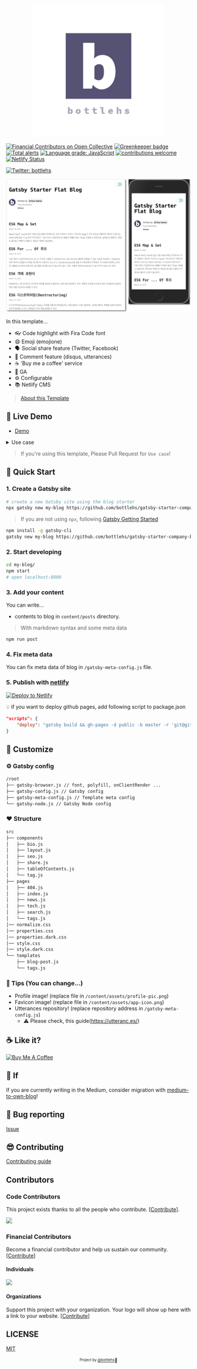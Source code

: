 <div align="center">

  <img src="./assets/gatsby-starter-company-blog.png" width="360px" />

</div>

[![Financial Contributors on Open Collective](https://opencollective.com/gatsby-starter-company-blog/all/badge.svg?label=financial+contributors)](https://opencollective.com/gatsby-starter-company-blog) [![Greenkeeper badge](https://badges.greenkeeper.io/bottlehs/gatsby-starter-company-blog.svg)](https://greenkeeper.io/)
[![Total alerts](https://img.shields.io/lgtm/alerts/g/bottlehs/gatsby-starter-company-blog.svg?logo=lgtm&logoWidth=18)](https://lgtm.com/projects/g/bottlehs/gatsby-starter-company-blog/alerts/)
[![Language grade: JavaScript](https://img.shields.io/lgtm/grade/javascript/g/bottlehs/gatsby-starter-company-blog.svg?logo=lgtm&logoWidth=18)](https://lgtm.com/projects/g/bottlehs/gatsby-starter-company-blog/context:javascript)
[![contributions welcome](https://img.shields.io/badge/contributions-welcome-brightgreen.svg?style=flat)](https://github.com/bottlehs/gatsby-starter-company-blog/issues)
[![Netlify Status](https://api.netlify.com/api/v1/badges/290a052e-7670-40bb-91e0-1192119e6955/deploy-status)](https://app.netlify.com/sites/gatsby-starter-company-blog/deploys)

<a href="https://twitter.com/bottlehs">
<img alt="Twitter: bottlehs" src="https://img.shields.io/twitter/follow/bottlehs.svg?style=social" target="_blank" />
</a>

![screenshot](./assets/screenshot.png)

In this template...

- 👓 Code highlight with Fira Code font
- 😄 Emoji (emojione)
- 🗣 Social share feature (Twitter, Facebook)
- 💬 Comment feature (disqus, utterances)
- ☕ 'Buy me a coffee' service
- 📝 GA
- ⚙ Configurable
- 📚 Netlify CMS

> [About this Template](https://www.gatsbyjs.org/starters/bottlehs/gatsby-starter-company-blog/)

## 🔗 Live Demo

- [Demo](https://gatsby-starter-company-blog.netlify.app)

<details>
  <summary>Use case</summary>
  <p>
    <img src="./assets/demos.png" alt="demo-image">
    <ul>
      <li>bottlehs.com: https://bottlehs.com</li>
    </ul>
  </p>
</details>

> If you're using this template, Please Pull Request for `Use case`!

## 🚀 Quick Start

### 1. Create a Gatsby site

```sh
# create a new Gatsby site using the blog starter
npx gatsby new my-blog https://github.com/bottlehs/gatsby-starter-company-blog
```

> If you are not using `npx`, following [Gatsby Getting Started](https://www.gatsbyjs.org/docs/quick-start)

```sh
npm install -g gatsby-cli
gatsby new my-blog https://github.com/bottlehs/gatsby-starter-company-blog
```

### 2. Start developing

```sh
cd my-blog/
npm start
# open localhost:8000
```

### 3. Add your content

You can write...

- contents to blog in `content/posts` directory.

> With markdown syntax and some meta data

```sh
npm run post
```

### 4. Fix meta data

You can fix meta data of blog in `/gatsby-meta-config.js` file.

### 5. Publish with [netlify](https://netlify.com)

[![Deploy to Netlify](https://www.netlify.com/img/deploy/button.svg)](https://app.netlify.com/start/deploy?repository=https://github.com/bottlehs/gatsby-starter-company-blog)

:bulb: if you want to deploy github pages, add following script to package.json

```json
"scripts": {
    "deploy": "gatsby build && gh-pages -d public -b master -r 'git@github.com:${your github id}/${github page name}.github.io.git'"
}
```

## 🎨 Customize

### ⚙ Gatsby config

```sh
/root
├── gatsby-browser.js // font, polyfill, onClientRender ...
├── gatsby-config.js // Gatsby config
├── gatsby-meta-config.js // Template meta config
└── gatsby-node.js // Gatsby Node config
```

### ❤ Structure

```sh
src
├── components
│   ├── bio.js
│   ├── layout.js
│   ├── seo.js
│   ├── share.js
│   ├── tableOfContents.js
│   └── tag.js
├── pages
│   ├── 404.js
│   ├── index.js
│   ├── news.js
│   ├── tech.js
│   ├── search.js
│   └── tags.js
│── normalize.css
│── properties.css
│── properties.dark.css
│── style.css
│── style.dark.css
└── templates
    ├── blog-post.js
    └── tags.js
```

### 🍭 Tips (You can change...)

- Profile image! (replace file in `/content/assets/profile-pic.png`)
- Favicon image! (replace file in `/content/assets/app-icon.png`)
- Utterances repository! (replace repository address in `/gatsby-meta-config.js`)
  - ⚠️ Please check, this guide(<https://utteranc.es/>)

## ☕ Like it?

<a href="https://www.buymeacoffee.com/bottlehs" target="_blank">
  <img src="https://www.buymeacoffee.com/assets/img/custom_images/purple_img.png" alt="Buy Me A Coffee" style="height: auto !important;width: auto !important;" >
</a>

## 🤔 If

If you are currently writing in the Medium, consider migration with [medium-to-own-blog](https://github.com/mathieudutour/medium-to-own-blog)!

## :bug: Bug reporting

[Issue](https://github.com/bottlehs/gatsby-starter-company-blog/issues)

## 😎 Contributing

[Contributing guide](./CONTRIBUTING.md)

## Contributors

### Code Contributors

This project exists thanks to all the people who contribute. [[Contribute](CONTRIBUTING.md)].

<a href="https://github.com/bottlehs/gatsby-starter-company-blog/graphs/contributors">
<img src="https://opencollective.com/gatsby-starter-company-blog/contributors.svg?width=890&button=false" />
</a>

### Financial Contributors

Become a financial contributor and help us sustain our community. [[Contribute](https://opencollective.com/gatsby-starter-company-blog/contribute)]

#### Individuals

<a href="https://opencollective.com/gatsby-starter-company-blog"><img src="https://opencollective.com/gatsby-starter-company-blog/individuals.svg?width=890"></a>

#### Organizations

Support this project with your organization. Your logo will show up here with a link to your website. [[Contribute](https://opencollective.com/gatsby-starter-company-blog/contribute)]

## LICENSE

[MIT](./LICENSE)

<div align="center">

<sub><sup>Project by <a href="https://github.com/bottlehs">@bottlehs</a></sup></sub><small>🤩</small>

</div>
